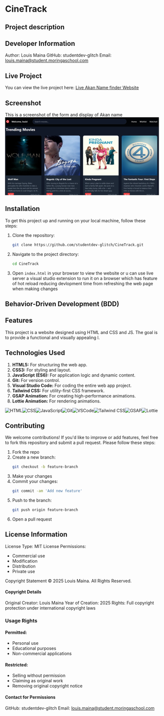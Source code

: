 # CineTrack
## Project description


## Developer Information
Author: Louis Maina
GitHub: studentdev-glitch
Email: louis.maina@student.moringaschool.com

## Live Project
You can view the live project here: [Live Akan Name finder Website]()

## Screenshot
This is a screenshot of the form and display of Akan name
![App Screenshot](./src/image.png)

## Installation
To get this project up and running on your local machine, follow these steps:

1. Clone the repository:
    ```sh
    git clone https://github.com/studentdev-glitch/CineTrack.git
    ```
2. Navigate to the project directory:
    ```sh
    cd CineTrack
    ```
3. Open `index.html` in your browser to view the website or u can use live server a visual studio extension to run it on a browser which has feature of hot reload reducing devlopment time from refreshing the web page when making changes

## Behavior-Driven Development (BDD)


## Features
This project is a website designed using HTML and CSS and JS. The goal is to provide a functional and visually appealing l.


## Technologies Used

1. **HTML5:** For structuring the web app.
2. **CSS3:** For styling and layout.
3. **JavaScript (ES6):** For application logic and dynamic content.
4. **Git:** For version control.
6. **Visual Studio Code:** For coding the entire web app project.
7. **Tailwind CSS:** For utility-first CSS framework.
8. **GSAP Animation:** For creating high-performance animations.
9. **Lottie Animation:** For rendering animations.

![HTML](https://img.shields.io/badge/HTML5-E34F26?style=for-the-badge&logo=html5&logoColor=white)![CSS](https://img.shields.io/badge/CSS3-1572B6?style=for-the-badge&logo=css3&logoColor=white)![JavaScript](https://img.shields.io/badge/JavaScript-F7DF1E?style=for-the-badge&logo=javascript&logoColor=black)![Git](https://img.shields.io/badge/Git-F05032?style=for-the-badge&logo=git&logoColor=white)![VSCode](https://img.shields.io/badge/VS_Code-0078D4?style=for-the-badge&logo=visual%20studio%20code&logoColor=white)![Tailwind CSS](https://img.shields.io/badge/Tailwind_CSS-38B2AC?style=for-the-badge&logo=tailwind-css&logoColor=white)![GSAP](https://img.shields.io/badge/GSAP-88CE02?style=for-the-badge&logo=greensock&logoColor=white)![Lottie](https://img.shields.io/badge/Lottie-1A1A1A?style=for-the-badge&logo=lottie&logoColor=white)


## Contributing
We welcome contributions! If you'd like to improve or add features, feel free to fork this repository and submit a pull request. Please follow these steps:

1. Fork the repo
2. Create a new branch:
    ```sh
    git checkout -b feature-branch
    ```
3. Make your changes
4. Commit your changes:
    ```sh
    git commit -am 'Add new feature'
    ```
5. Push to the branch:
    ```sh
    git push origin feature-branch
    ```
6. Open a pull request

## License Information
License Type: MIT License
Permissions:
- Commercial use
- Modification
- Distribution
- Private use

Copyright Statement
© 2025 Louis Maina. All Rights Reserved.

#### Copyright Details

Original Creator: Louis Maina
Year of Creation: 2025
Rights: Full copyright protection under international copyright laws

### Usage Rights

#### Permitted:
- Personal use
- Educational purposes
- Non-commercial applications

#### Restricted:
- Selling without permission
- Claiming as original work
- Removing original copyright notice

#### Contact for Permissions
GitHub: studentdev-glitch
Email: louis.maina@student.moringaschool.com

